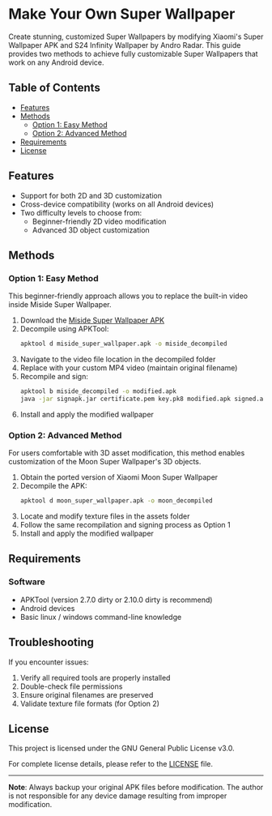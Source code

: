 # Make Your Own Super Wallpaper

Create stunning, customized Super Wallpapers by modifying Xiaomi's Super Wallpaper APK and S24 Infinity Wallpaper by Andro Radar. This guide provides two methods to achieve fully customizable Super Wallpapers that work on any Android device.

## Table of Contents

- [Features](#features)
- [Methods](#methods)
  - [Option 1: Easy Method](#option-1-easy-method)
  - [Option 2: Advanced Method](#option-2-advanced-method)
- [Requirements](#requirements)
- [License](#license)

## Features

- Support for both 2D and 3D customization
- Cross-device compatibility (works on all Android devices)
- Two difficulty levels to choose from:
  - Beginner-friendly 2D video modification
  - Advanced 3D object customization

## Methods

### Option 1: Easy Method

This beginner-friendly approach allows you to replace the built-in video inside Miside Super Wallpaper.

1. Download the [Miside Super Wallpaper APK](https://objects.githubusercontent.com/github-production-release-asset-2e65be/916344626/ab5a8db1-9141-434a-84e0-794e34928dc1?X-Amz-Algorithm=AWS4-HMAC-SHA256&X-Amz-Credential=releaseassetproduction%2F20250212%2Fus-east-1%2Fs3%2Faws4_request&X-Amz-Date=20250212T143231Z&X-Amz-Expires=300&X-Amz-Signature=559860ccb6e40935aefee9e44230145af85805a0a14ccd917b5ca3987e635152&X-Amz-SignedHeaders=host&response-content-disposition=attachment%3B%20filename%3Dwallpaper.zip&response-content-type=application%2Foctet-stream)
2. Decompile using APKTool:
   ```bash
   apktool d miside_super_wallpaper.apk -o miside_decompiled
   ```
3. Navigate to the video file location in the decompiled folder
4. Replace with your custom MP4 video (maintain original filename)
5. Recompile and sign:
   ```bash
   apktool b miside_decompiled -o modified.apk
   java -jar signapk.jar certificate.pem key.pk8 modified.apk signed.apk
   ```
6. Install and apply the modified wallpaper

### Option 2: Advanced Method

For users comfortable with 3D asset modification, this method enables customization of the Moon Super Wallpaper's 3D objects.

1. Obtain the ported version of Xiaomi Moon Super Wallpaper
2. Decompile the APK:
   ```bash
   apktool d moon_super_wallpaper.apk -o moon_decompiled
   ```
3. Locate and modify texture files in the assets folder
4. Follow the same recompilation and signing process as Option 1
5. Install and apply the modified wallpaper

## Requirements

### Software
- APKTool (version 2.7.0 dirty or 2.10.0 dirty is recommend)
- Android devices
- Basic linux / windows command-line knowledge

## Troubleshooting

If you encounter issues:

1. Verify all required tools are properly installed
2. Double-check file permissions
3. Ensure original filenames are preserved
4. Validate texture file formats (for Option 2)

## License

This project is licensed under the GNU General Public License v3.0.

For complete license details, please refer to the [LICENSE](https://www.gnu.org/licenses/gpl-3.0.html) file.

---

**Note**: Always backup your original APK files before modification. The author is not responsible for any device damage resulting from improper modification.